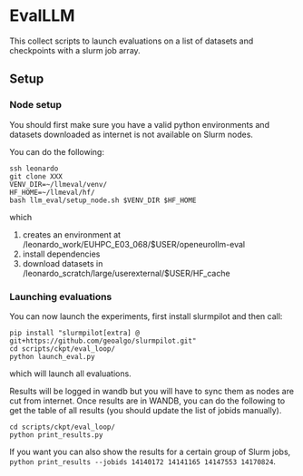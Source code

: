 # EvalLLM

This collect scripts to launch evaluations on a list of datasets and checkpoints with a slurm job array.

## Setup

### Node setup

You should first make sure you have a valid python environments and datasets downloaded as internet is not available
on Slurm nodes.

You can do the following:
```
ssh leonardo
git clone XXX
VENV_DIR=~/llmeval/venv/
HF_HOME=~/llmeval/hf/
bash llm_eval/setup_node.sh $VENV_DIR $HF_HOME
```

which
1) creates an environment at /leonardo_work/EUHPC_E03_068/$USER/openeurollm-eval
2) install dependencies
3) download datasets in /leonardo_scratch/large/userexternal/$USER/HF_cache
 

### Launching evaluations

You can now launch the experiments, first install slurmpilot and then call:
```
pip install "slurmpilot[extra] @ git+https://github.com/geoalgo/slurmpilot.git"
cd scripts/ckpt/eval_loop/
python launch_eval.py
```

which will launch all evaluations.

Results will be logged in wandb but you will have to sync them as nodes are cut from internet.
Once results are in WANDB, you can do the following to get the table of all results (you should update the list of 
jobids manually).

```
cd scripts/ckpt/eval_loop/
python print_results.py
```

If you want you can also show the results for a certain group of Slurm jobs, 
`python print_results --jobids 14140172 14141165 14147553 14170824`.